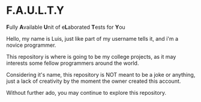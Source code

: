 # F.A.U.L.T.Y
**F**ully **A**vailable **U**nit of e**L**aborated **T**ests for **Y**ou 

Hello, my name is Luis, just like part of my username tells it, and i'm a novice programmer.

This repository is where is going to be my college projects, as it may interests some fellow programmers around the world.

Considering it's name, this repository is NOT meant to be a joke or anything, just a lack of creativity by the moment the owner created this account.

Without further ado, you may continue to explore this repository.
